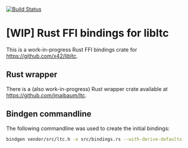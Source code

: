 [![Build Status](https://github.com/jmaibaum/ltc-sys/workflows/CI/badge.svg)](https://github.com/jmaibaum/ltc-sys/actions?query=workflow%3A%22CI%22)

# [WIP] Rust FFI bindings for libltc

This is a work-in-progress Rust FFI bindings crate for
https://github.com/x42/libltc.


## Rust wrapper

There is a (also work-in-progress) Rust wrapper crate available at
https://github.com/jmaibaum/ltc.


## Bindgen commandline

The following commandline was used to create the initial bindings:

```bash
bindgen vendor/src/ltc.h -o src/bindings.rs --with-derive-defaults
```
